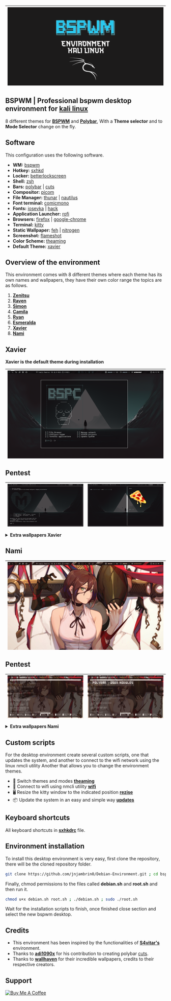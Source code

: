 | ![bspwm-environment](https://github.com/AlvinPix/bspwm/blob/main/resources/bspwm.png?raw=true) |
| ---------------------------------------------------------------------------------------------- |

## BSPWM | Professional bspwm desktop environment for [kali linux](https://www.kali.org/)

8 different themes for [**BSPWM**](https://github.com/baskerville/bspwm.git) and [**Polybar**](https://github.com/polybar/polybar.git), With a **Theme selector** and to **Mode Selector** change on the fly.

## Software

This configuration uses the following software.

- **WM:** [bspwm](https://github.com/baskerville/bspwm.git)
- **Hotkey:** [sxhkd](https://github.com/baskerville/sxhkd)
- **Locker:** [betterlockscreen](https://github.com/betterlockscreen/betterlockscreen)
- **Shell:** [zsh](https://www.zsh.org/)
- **Bars:** [polybar](https://github.com/polybar/polybar) | [cuts](https://github.com/adi1090x/polybar-themes#cuts)
- **Compositor:** [picom](https://github.com/yshui/picom)
- **File Manager:** [thunar](https://docs.xfce.org/xfce/thunar/start) | [nautilus](https://wiki.gnome.org/action/show/Apps/Files?action=show&redirect=Apps%2FNautilus)
- **Font terminal:** [comicmono](https://dtinth.github.io/comic-mono-font/)
- **Fonts:** [iosevka](https://github.com/ryanoasis/nerd-fonts/tree/master/patched-fonts/Iosevka) | [hack](https://github.com/ryanoasis/nerd-fonts/tree/master/patched-fonts/Hack)
- **Application Launcher:** [rofi](https://github.com/davatorium/rofi)
- **Browsers:** [firefox](https://www.mozilla.org/en-US/firefox/new/) | [google-chrome](https://www.google.com/intl/es-419/chrome/)
- **Terminal:** [kitty](https://sw.kovidgoyal.net/kitty/)
- **Static Wallpaper:** [feh](https://github.com/derf/feh) | [nitrogen](https://wiki.archlinux.org/title/nitrogen)
- **Screenshot:** [flameshot](https://flameshot.org/)
- **Color Scheme:** [theaming](https://github.com/AlvinPix/bspwm/blob/main/scripts/Theaming.sh)
- **Default Theme:** [xavier](https://github.com/AlvinPix/bspwm/tree/main#xavier)

## Overview of the environment

This environment comes with 8 different themes where each theme has its own names and wallpapers, they have their own color range the topics are as follows.

1. [**Zenitsu**](https://github.com/AlvinPix/bspwm/tree/main#zenitsu)
2. [**Raven**](https://github.com/AlvinPix/bspwm/tree/main#raven)
3. [**Simon**](https://github.com/AlvinPix/bspwm/tree/main#simon)
4. [**Camila**](https://github.com/AlvinPix/bspwm/tree/main#camila)
5. [**Ryan**](https://github.com/AlvinPix/bspwm/tree/main#ryan)
6. [**Esmeralda**](https://github.com/AlvinPix/bspwm/tree/main#esmeralda)
7. [**Xavier**](https://github.com/AlvinPix/bspwm/tree/main#xavier)
8. [**Nami**](https://github.com/AlvinPix/bspwm/tree/main#nami)

## Xavier

**Xavier is the default theme during installation**

| <img src="resources/Xavier.png" alt="Xavier" align="center"> |
| ------------------------------------------------------------ |

## Pentest

| <img src="resources/Xavier me.png" alt="Xavier" align="center" width="390"> | <img src="resources/Xavier pe.png" alt="Xavier" align="center" width="390"> |
| --------------------------------------------------------------------------- | --------------------------------------------------------------------------- |

<details>
<summary><b>Extra wallpapers Xavier</b></summary>

| <img src=".themes/Xavier/wallpapers/extra_wal-1.png" alt="Xavier" align="center" width="150px"> | <img src=".themes/Xavier/wallpapers/extra_wal-2.png" alt="Xavier" align="center" width="150px"> | <img src=".themes/Xavier/wallpapers/extra_wal-3.png" alt="Xavier" align="center" width="150px"> | <img src=".themes/Xavier/wallpapers/extra_wal-4.png" alt="Xavier" align="center" width="150px"> | <img src=".themes/Xavier/wallpapers/extra_wal-5.png" alt="Xavier" align="center" width="150px"> | <img src=".themes/Xavier/wallpapers/extra_wal-6.png" alt="Xavier" align="center" width="150px"> | <img src=".themes/Xavier/wallpapers/extra_wal-7.png" alt="Xavier" align="center" width="150px"> | <img src=".themes/Xavier/wallpapers/extra_wal-8.png" alt="Xavier" align="center" width="150px"> | <img src=".themes/Xavier/wallpapers/extra_wal-9.png" alt="Xavier" align="center" width="150px"> |
| :---------------------------------------------------------------------------------------------: | :---------------------------------------------------------------------------------------------: | :---------------------------------------------------------------------------------------------: | :---------------------------------------------------------------------------------------------: | :---------------------------------------------------------------------------------------------: | :---------------------------------------------------------------------------------------------: | :---------------------------------------------------------------------------------------------: | :---------------------------------------------------------------------------------------------: | :---------------------------------------------------------------------------------------------- |

</details>

## Nami

| <img src="resources/Nami.png" alt="Nami" align="center"> |
| -------------------------------------------------------- |

## Pentest

| <img src="resources/Nami bs.png" alt="Nami" align="center" width="390"> | <img src="resources/Nami m.png" alt="Nami" align="center" width="390"> |
| ----------------------------------------------------------------------- | ---------------------------------------------------------------------- |

<details>
<summary><b>Extra wallpapers Nami</b></summary>

| <img src=".themes/Nami/wallpapers/extra_wal-1.png" alt="Nami" align="center" width="150px"> | <img src=".themes/Nami/wallpapers/extra_wal-2.png" alt="Nami" align="center" width="150px"> |
| :-----------------------------------------------------------------------------------------: | :-----------------------------------------------------------------------------------------: |

</details>

## Custom scripts

For the desktop environment create several custom scripts, one that updates the system, and another to connect to the wifi network using the linux nmcli utility
Another that allows you to change the environment themes.

- 🎨 Switch themes and modes [**theaming**](https://github.com/AlvinPix/bspwm/blob/main/scripts/Theaming.sh)
- 📡 Connect to wifi using nmcli utility [**wifi**](https://github.com/AlvinPix/bspwm/blob/main/scripts/wifi.sh)
- 🖥️ Resize the kitty window to the indicated position [**rezise**](https://github.com/AlvinPix/bspwm/blob/main/scripts/rezise.sh)
- 📦 Update the system in an easy and simple way [**updates**](https://github.com/AlvinPix/bspwm/blob/main/scripts/updates.sh)

## Keyboard shortcuts

All keyboard shortcuts in [**sxhkdrc**](https://github.com/AlvinPix/bspwm/blob/main/.config/sxhkd/sxhkdrc) file.

## Environment installation

To install this desktop environment is very easy, first clone the repository, there will be the cloned repository folder.

```bash
git clone https://github.com/jnjambrin0/Debian-Environment.git ; cd bspwm
```

Finally, chmod permissions to the files called **debian.sh** and **root.sh** and then run it.

```bash
chmod u+x debian.sh root.sh ; ./debian.sh ; sudo ./root.sh
```

Wait for the installation scripts to finish, once finished close section and select the new bspwm desktop.

## Credits

- This environment has been inspired by the functionalities of [**S4vitar's**](https://github.com/s4vitar) environment.
- Thanks to [**adi1090x**](https://github.com/adi1090x) for his contribution to creating polybar [cuts](https://github.com/adi1090x/polybar-themes#cuts).
- Thanks to [**wallhaven**](https://wallhaven.cc/) for their incredible wallpapers, credits to their respective creators.

## Support

<a href="https://www.buymeacoffee.com/alvinpix" target="_blank"><img src="https://cdn.buymeacoffee.com/buttons/v2/default-yellow.png" alt="Buy Me A Coffee" style="height: 60px !important;width: 217px !important;" ></a>
